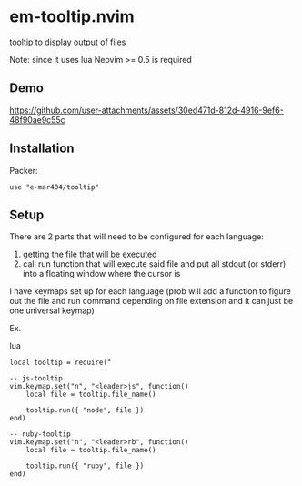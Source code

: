 # em-tooltip.nvim

tooltip to display output of files

Note: since it uses lua Neovim >= 0.5 is required

## Demo

https://github.com/user-attachments/assets/30ed471d-812d-4916-9ef6-48f90ae9c55c

## Installation

Packer:

```
use "e-mar404/tooltip"
```

## Setup

There are 2 parts that will need to be configured for each language:
1. getting the file that will be executed
2. call run function that will execute said file and put all stdout (or stderr) into a floating window where the cursor is

I have keymaps set up for each language (prob will add a function to figure out the file and run command depending on file extension and it can just be one universal keymap)

Ex. 

lua
``` 
local tooltip = require("

-- js-tooltip
vim.keymap.set("n", "<leader>js", function()
    local file = tooltip.file_name()

    tooltip.run({ "node", file })
end)

-- ruby-tooltip
vim.keymap.set("n", "<leader>rb", function()
    local file = tooltip.file_name()

    tooltip.run({ "ruby", file })
end)
```

